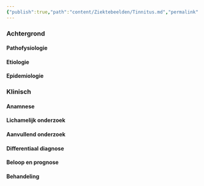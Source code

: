 ```yaml
---
{"publish":true,"path":"content/Ziektebeelden/Tinnitus.md","permalink":"/content/ziektebeelden/tinnitus/","title":"Tinnitus","draft":true,"tags":["draft","KNO/Gehoorverlies","Ziektebeeld","Ziektebeeld"]}
---
```




### Achtergrond
#### Pathofysiologie

#### Etiologie

#### Epidemiologie

### Klinisch

#### Anamnese

#### Lichamelijk onderzoek

#### Aanvullend onderzoek

#### Differentiaal diagnose

#### Beloop en prognose

#### Behandeling


